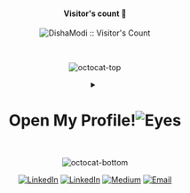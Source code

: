 <h4 align="center">Visitor's count 👀</h4>
<p align="center"><img src="https://profile-counter.glitch.me/{dishamodi0910}/count.svg" alt="DishaModi :: Visitor's Count" /></p>
<br/>

<div align = "center">
 
![octocat-top](https://github.com/dishamodi0910/dishamodi0910/assets/106090499/6c1d2b38-213e-436a-8994-40de8ef9477f)
<details>
<summary><h1>Open My Profile!<img src="https://raw.githubusercontent.com/Tarikul-Islam-Anik/Animated-Fluent-Emojis/master/Emojis/Hand%20gestures/Eyes.png" alt="Eyes" width="55" height="55" /></h1></summary>
 
<br>

[![Typing SVG](https://readme-typing-svg.demolab.com?font=Fira+Code&weight=700&size=35&pause=1000&color=E8B9F7&width=770&height=60&lines=Hello+Everyone!👋+Disha+here+(+o_o+);It's+so+Good+to+see+you+here!)](https://git.io/typing-svg)

<div align = "center">
<b>

```diff
+@ @ @ @ @ @ @ @ @ @ @ @ @ @ @ @ @ @ @ @ @ @ @ @ @ @ @ @ @ @ @ @ @ @ @ @ @ @ @ @ +
 \                                                              o o              /
 /    Programming isn't what you know;                         _|_|_             \
 \    it's what you can figure out.                         <\/      \/>         /
 /       while(!success){                                   (| ^• •^  |)         \
 \            try{                                          (|   ‿    |)         /
 /                again();                                 </\ _ _ _ /\>         \
 \            }                                               _ _/ \_ _          /
 /            catch(Exception e){                            /         \         \
 \                print("Learnt something");                | |   |•  | |        /
 /            }                                             | |   |•  | |        \
 \        }                                                 / /   |•  \ \        /
 /                                                          \ \   |•  / /        \
+@ @ @ @ @ @ @ @ @ @ @ @ @ @ @ @ @ @ @ @ @ @ @ @ @ @ @ @ @ @ @ @ @ @ @ @ @ @ @ @ +
```

</b>
</div>

<details>
<summary style = "font-size : 40px;"><img src="https://raw.githubusercontent.com/Tarikul-Islam-Anik/Animated-Fluent-Emojis/master/Emojis/People%20with%20professions/Astronaut%20Light%20Skin%20Tone.png" alt="Astronaut Light Skin Tone" width="50" height="50" /><h1>About Me!</h1></p></summary>
<b>
 <div align="left">
  
```python
class Computer_Engineer : 
    def __init__(self):
        self.name = "Disha Modi😇"
        self.currentRole = "Student"
        self.college = "Dharmsinh Desai University"
        self.email = "dishamodi3105@gmail.com"

    def fieldsExplored():
        self.canCodein = ["C","C++","C#","Python","JavaScript"]
        self.interestedIn = ["Machine Learning", "Deep Learning", "Image Processing", "Web Development", "Android Development"]
        
    def futureGoals():
        self.goals = ["Exploring the world of Open Source😃", "Increasing Network"]

    def say_Hi():
        print("Thank you for visiting my profile! I hope you would love it!")

me = Computer_Engineer()
me.say_Hi()
```
</div>
</b>
</details>

<details>
<summary style = "font-size : 40px;"><img src="https://raw.githubusercontent.com/Tarikul-Islam-Anik/Animated-Fluent-Emojis/master/Emojis/Objects/Bar%20Chart.png" alt="Bar Chart" width="40" height="40" /><h1>&nbsp;GitHub Stats </h1></p></summary>

<p align="center">
<img src="http://github-profile-summary-cards.vercel.app/api/cards/profile-details?username=dishamodi0910&theme=radical">
<img src="http://github-profile-summary-cards.vercel.app/api/cards/repos-per-language?username=dishamodi0910&theme=radical">
<img src="http://github-profile-summary-cards.vercel.app/api/cards/most-commit-language?username=dishamodi0910&theme=radical">
<img src="http://github-profile-summary-cards.vercel.app/api/cards/stats?username=dishamodi0910&theme=radical">
<img src="http://github-profile-summary-cards.vercel.app/api/cards/productive-time?username=dishamodi0910&theme=radical&utcOffset=8">
<a href="https://github.com/ashutosh00710/github-readme-activity-graph"><img alt="Disha's Activity Graph" src="https://github-readme-activity-graph.vercel.app/graph/?username=dishamodi0910&bg_color=1F222E&color=F8D866&line=F85D7F&point=FFFFFF&hide_border=true" /></a>
</p>
</details>

<details>
<summary style = "font-size : 40px;"><img src="https://raw.githubusercontent.com/Tarikul-Islam-Anik/Animated-Fluent-Emojis/master/Emojis/Activities/Trophy.png" alt="Trophy" width="50" height="50" /><h1>GitHub Trophies!</h1></p></summary>
<img src="https://github-profile-trophy.vercel.app/?username=dishamodi0910&theme=discord&column=4&no-bg=true&margin-w=15&margin-h=10" width=80%>
</details>

<details>
<summary style = "font-size : 40px;"><img src="https://raw.githubusercontent.com/Tarikul-Islam-Anik/Animated-Fluent-Emojis/master/Emojis/Objects/Bookmark.png" alt="Bookmark" width="35" height="35" /><h1>&nbsp;Articles :))</h1></p></summary>

|<a href="https://medium.com/@dishamodi9000/types-of-machine-learning-5b06c3116cb" style="color:white;">Types of Machine Learning</a>|<a href="https://medium.com/@dishamodi9000/automated-machine-learning-298eb2fe56ef">Automated Machine Learning</a>|<a href="https://medium.com/@dishamodi9000/pip-v-s-conda-c4e48788cf0b">Pip v/s Conda</a>|
|:---:|:---:|:---:|
|<a href="https://medium.com/@dishamodi9000/types-of-machine-learning-5b06c3116cb"><img src="src\7.png"></a>|<a href="https://medium.com/@dishamodi9000/automated-machine-learning-298eb2fe56ef"><img src="src\5.png"></a>|<a href="https://medium.com/@dishamodi9000/pip-v-s-conda-c4e48788cf0b"><img src="src\3.png"></a>|

|<a href="https://medium.com/@dishamodi9000/stepping-into-data-preparation-f85cc337d1fa">Stepping in Data Preparation</a>|<a href="https://medium.com/@dishamodi9000/adversarial-machine-learning-c5121172e96b">Adversarial Machine Learning</a>|<a href="https://medium.com/@dishamodi9000/computer-vision-everything-you-need-to-know-e9d9d50a438b">Computer Vision</a>|
|:---:|:---:|:---:|
|<a href="https://medium.com/@dishamodi9000/stepping-into-data-preparation-f85cc337d1fa"><img src="src\2.png"></a>|<a href="https://medium.com/@dishamodi9000/adversarial-machine-learning-c5121172e96b"><img src="src\4.png"></a>|<a href="https://medium.com/@dishamodi9000/computer-vision-everything-you-need-to-know-e9d9d50a438b"><img src="src\8.png"></a>|

</details>

<details>
<summary style = "font-size : 40px;"><img src="https://raw.githubusercontent.com/Tarikul-Islam-Anik/Animated-Fluent-Emojis/master/Emojis/Smilies/Red%20Heart.png" alt="Red Heart" width="50" height="50" /><h1>&nbsp;Things I love!</h1></p></summary>

|||||||`P`||||||
|-|-|-|-|-|-|-|-|-|-|-|-|
|`L`|`I`|`N`|`G`|`U`|`I`|`S`|`T`|`I`|`C`|||
|||||||`Y`|||`O`|||
|||||||`C`|||`D`|`E`|`V`|
|||||||`H`|||`E`|||
||||||`B`|`O`|`O`|`K`|`S`|||
|||||||`L`||||||
|||||||`O`||||||
|||`D`|`E`|`S`|`I`|`G`|`N`|||||
|||`S`||||`Y`||||||
|||`A`||||||||||

 
</details>
</details>

<br>

![octocat-bottom](https://github.com/dishamodi0910/dishamodi0910/assets/106090499/ec617bef-0dd8-4e08-9a1f-7e2234230eab)


</div>

<div align=center>
 <a href="https://twitter.com/DishaModi3105"><img src="https://img.shields.io/static/v1?style=for-the-badge&message=Twitter&color=darkblue&logo=Twitter&logoColor=FFFFFF&label=" alt="LinkedIn" /></a>
  <a href="https://www.linkedin.com/in/disha-modi-32598a241"><img src="https://img.shields.io/static/v1?style=for-the-badge&message=LinkedIn&color=0A66C2&logo=LinkedIn&logoColor=FFFFFF&label=" alt="LinkedIn" /></a>
  <a href="http://medium.com/@dishamodi9000"><img src="https://img.shields.io/static/v1?style=for-the-badge&message=Medium&color=000000&logo=medium&logoColor=FFFFFF&label=" alt="Medium" /></a>
  <a href="mailto:dishamodi3105@gmail.com"><img alt="Email" src="https://img.shields.io/static/v1?style=for-the-badge&message=Gmail&color=darkgreen&logo=Gmail&logoColor=FFFFFF&label=" /></a>
</div>
